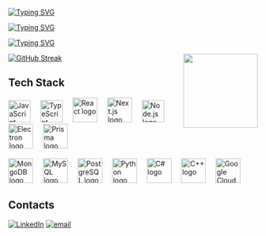 <div style="display:"flex" ">
  <span>
  
[![Typing SVG](https://typingsvg.vercel.app/api/svg?height=37&repeat=false&backgroundOpacity=0&center=false&vCenter=false&border=false&cursorStyle=blank&deletionBehavior=stay&lines=%5B%7B%22text%22%3A%22I%27m%22%2C%22font%22%3A%22%22%2C%22color%22%3A%22%237900db%22%2C%22fontSize%22%3A30%2C%22letterSpacing%22%3A%220.01em%22%2C%22typingSpeed%22%3A0.2%2C%22deleteSpeed%22%3A0.2%2C%22fontWeight%22%3A%22600%22%7D%5D)](https://github.com/whiteSHADOW1234/TypingSVG)

[![Typing SVG](https://typingsvg.vercel.app/api/svg?height=55&repeat=false&backgroundOpacity=0&center=false&vCenter=false&border=false&cursorStyle=blank&deletionBehavior=stay&lines=%5B%7B%22text%22%3A%22Mirza+Usman+Baig%22%2C%22font%22%3A%22%22%2C%22color%22%3A%22%239a1fff%22%2C%22fontSize%22%3A40%2C%22letterSpacing%22%3A%220.01em%22%2C%22typingSpeed%22%3A0.2%2C%22deleteSpeed%22%3A0.2%2C%22fontWeight%22%3A%22600%22%7D%5D)](https://github.com/whiteSHADOW1234/TypingSVG)
</span>
</div>

[![Typing SVG](https://typingsvg.vercel.app/api/svg?height=55&backgroundOpacity=0&center=false&vCenter=false&border=false&cursorStyle=underline&deletionBehavior=clear&lines=%5B%7B%22text%22%3A%22Full+stack+Developer%22%2C%22font%22%3A%22%22%2C%22color%22%3A%22%237b00e0%22%2C%22fontSize%22%3A30%2C%22letterSpacing%22%3A%220.01em%22%2C%22typingSpeed%22%3A0.2%2C%22deleteSpeed%22%3A0.2%2C%22fontWeight%22%3A%22500%22%7D%5D)](https://github.com/whiteSHADOW1234/TypingSVG)
<br>


[![GitHub Streak](https://nirzak-streak-stats.vercel.app?user=Code-Mindscape&theme=midnight-purple&hide_border=true&border_radius=20.6&date_format=j%20M%5B%20Y%5D)](https://git.io/streak-stats)
<img align="right" height="150" src="https://res.cloudinary.com/codemindscape/image/upload/v1760450752/Generated_Image_October_13_2025_-_6_47PM_1_1_wypsqp.png"  />

###
<div align="left">
  <h2>Tech Stack</h2>

  <!-- Frontend -->
  <img src="https://cdn.jsdelivr.net/gh/devicons/devicon/icons/javascript/javascript-original.svg" height="45" alt="JavaScript logo" />
  <img width="12" />
  <img src="https://cdn.jsdelivr.net/gh/devicons/devicon/icons/typescript/typescript-original.svg" height="45" alt="TypeScript logo" />
  <img width="12" />
  <img src="https://cdn.jsdelivr.net/gh/devicons/devicon/icons/react/react-original.svg" height="50" alt="React logo" />
  <img width="12" />
  <img src="https://cdn.jsdelivr.net/gh/devicons/devicon/icons/nextjs/nextjs-original.svg" height="50" alt="Next.js logo" />
  <img width="12" />
  <img src="https://cdn.jsdelivr.net/gh/devicons/devicon/icons/nodejs/nodejs-original.svg" height="45" alt="Node.js logo" />
  <img width="12" />
  <img src="https://cdn.jsdelivr.net/gh/devicons/devicon/icons/electron/electron-original.svg" height="50" alt="Electron logo" />
  <img width="12" />
  <img src="https://cdn.jsdelivr.net/gh/devicons/devicon/icons/prisma/prisma-original.svg" height="50" alt="Prisma logo" />
  <br>
  <br>
  <!-- Databases -->
  <img src="https://cdn.jsdelivr.net/gh/devicons/devicon/icons/mongodb/mongodb-original.svg" height="50" alt="MongoDB logo" />
  <img width="12" />
  <img src="https://cdn.jsdelivr.net/gh/devicons/devicon/icons/mysql/mysql-original-wordmark.svg" height="50" alt="MySQL logo" />
  <img width="12" />
  <img src="https://cdn.jsdelivr.net/gh/devicons/devicon/icons/postgresql/postgresql-original.svg" height="50" alt="PostgreSQL logo" />
  <img width="12" />
  <img src="https://cdn.jsdelivr.net/gh/devicons/devicon/icons/python/python-original.svg" height="50" alt="Python logo" />
  <img width="12" />
  <img src="https://cdn.jsdelivr.net/gh/devicons/devicon/icons/csharp/csharp-original.svg" height="50" alt="C# logo" />
  <img width="12" />
  <img src="https://cdn.jsdelivr.net/gh/devicons/devicon/icons/cplusplus/cplusplus-original.svg" height="50" alt="C++ logo" />
  <img width="12" />
  <img src="https://cdn.jsdelivr.net/gh/devicons/devicon/icons/googlecloud/googlecloud-original.svg" height="50" alt="Google Cloud logo" />
</div>

###

<div align="left">
  <h2>Contacts</h2>

[![LinkedIn](https://img.shields.io/badge/LinkedIn-%230077B5.svg?logo=linkedin&logoColor=white)](https://linkedin.com/in/mirza-usman-io) [![email](https://img.shields.io/badge/Email-D14836?logo=gmail&logoColor=white)](mailto:mirzausmanmu07842@gmail.com) 
</div>
